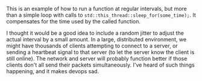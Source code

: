 This is an example of how to run a function at regular intervals, but more than a simple loop with calls to `std::this_thread::sleep_for(some_time);`. It compensates for the time used by the called function.

I thought it would be a good idea to include a random jitter to adjust the actual interval by a small amount. In a large, distributed environment, we might have thousands of clients attempting to connect to a server, or sending a heartbeat signal to that server (to let the server know the client is still online). The network and server will probably function better if those clients don't all send their packets simultaneously. I've heard of such things happening, and it makes devops sad.

